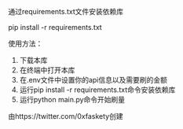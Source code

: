 通过requirements.txt文件安装依赖库

pip install -r requirements.txt

使用方法：
1. 下载本库
2. 在终端中打开本库
3. 在.env文件中设置你的api信息以及需要刷的金额
4. 运行pip install -r requirements.txt命令安装依赖库
5. 运行python main.py命令开始刷量

由https://twitter.com/0xfaskety创建
